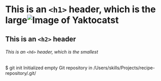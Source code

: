 # This is an `<h1>` header, which is the large![Image of Yaktocat](https://octodex.github.com/images/yaktocat.png)st
## This is an `<h2>` header
###### This is an `<h6>` header, which is the smallest
$ git init
Initialized empty Git repository in /Users/skills/Projects/recipe-repository/.git/
